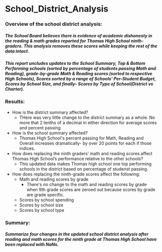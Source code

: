 # School_District_Analysis
### Overview of the school district analysis:
##### The School Board believes there is evidence of academic dishonesty in the reading & math grades reported for Thomas High School ninth-graders. This analysis removes these scores while keeping the rest of the data intact. 

##### This report uncludes updates to the School Summary, Top & Bottom Performing schools (sorted by percentage of students passing Math and Reading), grade-by-grade Math & Reading scores (sorted to respective High Schools), Scores sorted by a range of Schools' Per-Student Budget, Scores by School Size, and finally- Scores by Type of School(District vs Charter).

### Results: 
- How is the district summary affected?
  - THere was very little change to the district summary as a whole. No more that 2 tenths of a decimal in either direction for average scores and percent passing.
- How is the school summary affected?
  - Thomas High School's percent passing for Math, Reading and Overall increases dramatically- by over 20 points for each if those indices.
- How does replacing the ninth graders’ math and reading scores affect Thomas High School’s performance relative to the other schools?
  - This updated data makes Thomas high school one top performing schools in the district based on percentage of studenst passing.
- How does replacing the ninth-grade scores affect the following:
  - Math and reading scores by grade
    - There's no change to the math and reading scores by grade when 9th grade scores are zeroed out because scores by grade are grade specific.
  - Scores by school spending
  - Scores by school size
  - Scores by school type

### Summary:
##### Summarize four changes in the updated school district analysis after reading and math scores for the ninth grade at Thomas High School have been replaced with NaNs. 
